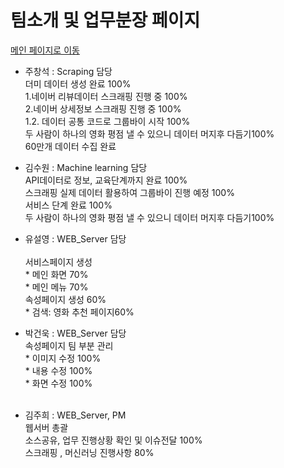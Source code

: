 # 팀소개 및 업무분장 페이지

<a href="https://github.com/victoria2012/Multi_A_2Team">메인 페이지로 이동</a>

* 주창석 : Scraping 담당 <br>
         더미 데이터 생성 완료 100%<br>
         1.네이버 리뷰데이터 스크래핑 진행 중 100% <br>
         2.네이버 상세정보 스크래핑 진행 중 100% <br>
         1.2. 데이터 공통 코드로 그룹바이 시작 100% <br>
         두 사람이 하나의 영화 평점 낼 수 있으니 데이터 머지후 다듬기100% <br>
         60만개 데이터 수집 완료
* 김수원 : Machine learning 담당<br>
         API데이터로 정보, 교육단계까지 완료 100% <br>
         스크래핑 실제 데이터 활용하여 그룹바이 진행 예정 100% <br>
         서비스 단계 완료 100% <br>
         두 사람이 하나의 영화 평점 낼 수 있으니 데이터 머지후 다듬기100%<br>
          
* 유설영 : WEB_Server 담당<br>        
         서비스페이지 생성<br>
          * 메인 화면 70% <br>
          * 메인 메뉴 70% <br>
         속성페이지 생성 60%<br>
          * 검색: 영화 추천 페이지60% <br>
         
* 박건욱 : WEB_Server 담당<br>
         속성페이지 팀 부분 관리<br>
          * 이미지 수정 100%<br>
               * 내용 수정 100% <br>
               * 화면 수정 100% <br><br>
     
* 김주희 : WEB_Server, PM <br>
         웹서버 총괄<br>
         소스공유, 업무 진행상황 확인 및 이슈전달 100% <br>
         스크래핑 , 머신러닝 진행사항 80% <br>
     
